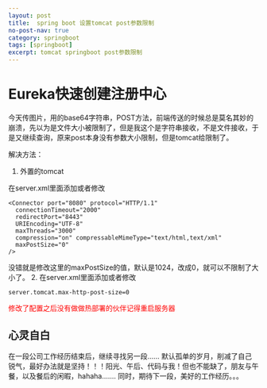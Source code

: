 ```yaml
---
layout: post
title:  spring boot 设置tomcat post参数限制
no-post-nav: true
category: springboot
tags: [springboot]
excerpt: tomcat springboot post参数限制
---
```


# Eureka快速创建注册中心

今天传图片，用的base64字符串，POST方法，前端传送的时候总是莫名其妙的崩溃，先以为是文件大小被限制了，但是我这个是字符串接收，不是文件接收，于是又继续查询，原来post本身没有参数大小限制，但是tomcat给限制了。

解决方法：
1. 外置的tomcat

在server.xml里面添加或者修改
```
<Connector port="8080" protocol="HTTP/1.1" 
  connectionTimeout="2000" 
  redirectPort="8443" 
  URIEncoding="UTF-8"
  maxThreads="3000"
  compression="on" compressableMimeType="text/html,text/xml" 
  maxPostSize="0" 
/>
```
没错就是修改这里的maxPostSize的值，默认是1024，改成0，就可以不限制了大小了。
2. 在server.xml里面添加或者修改
```
server.tomcat.max-http-post-size=0
```
<font color="red">修改了配置之后没有做做热部署的伙伴记得重启服务器</font>

## 心灵自白
在一段公司工作经历结束后，继续寻找另一段...... 默认孤单的岁月，削减了自己锐气，最好办法就是坚持！！！阳光、午后、代码与我！但也不能缺了，朋友与午餐，以及餐后的闲暇，hahaha.......
同时，期待下一段，美好的工作经历。。。